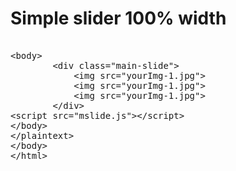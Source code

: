 # Simple slider 100% width
<plaintext> 
<body>
        <div class="main-slide">
            <img src="yourImg-1.jpg">
            <img src="yourImg-1.jpg">
            <img src="yourImg-1.jpg">
        </div>
<script src="mslide.js"></script>
</body>
</plaintext> 
